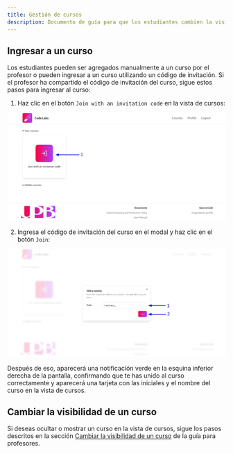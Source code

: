 ```yaml
---
title: Gestión de cursos
description: Documento de guía para que los estudiantes cambien la visibilidad e ingresen a los cursos de la plataforma Code Labs.
---
```


## Ingresar a un curso

Los estudiantes pueden ser agregados manualmente a un curso por el profesor o pueden ingresar a un curso utilizando un código de invitación. Si el profesor ha compartido el código de invitación del curso, sigue estos pasos para ingresar al curso:

1. Haz clic en el botón `Join with an invitation code` en la vista de cursos:

![Captura de pantalla mostrando el botón para unirse a un curso con un código de invitación](../../../../assets/students/courses/join-course/1.jpg)

2. Ingresa el código de invitación del curso en el modal y haz clic en el botón `Join`:

![Captura de pantalla mostrando el modal para ingresar el código de invitación del curso](../../../../assets/students/courses/join-course/2.jpg)

Después de eso, aparecerá una notificación verde en la esquina inferior derecha de la pantalla, confirmando que te has unido al curso correctamente y aparecerá una tarjeta con las iniciales y el nombre del curso en la vista de cursos.

## Cambiar la visibilidad de un curso

Si deseas ocultar o mostrar un curso en la vista de cursos, sigue los pasos descritos en la sección [Cambiar la visibilidad de un curso](/manual/guides/teachers/courses-management#cambiar-la-visibilidad-de-un-curso) de la guía para profesores.
